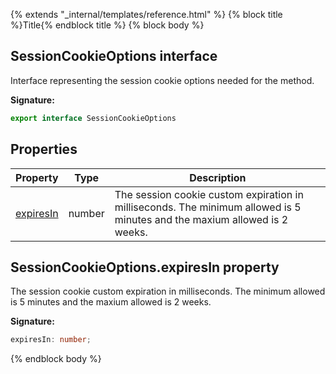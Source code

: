 {% extends "_internal/templates/reference.html" %}
{% block title %}Title{% endblock title %}
{% block body %}

## SessionCookieOptions interface

Interface representing the session cookie options needed for the  method.

<b>Signature:</b>

```typescript
export interface SessionCookieOptions 
```

## Properties

|  Property | Type | Description |
|  --- | --- | --- |
|  [expiresIn](./firebase-admin_auth.sessioncookieoptions.md#sessioncookieoptionsexpiresin_property) | number | The session cookie custom expiration in milliseconds. The minimum allowed is 5 minutes and the maxium allowed is 2 weeks. |

## SessionCookieOptions.expiresIn property

The session cookie custom expiration in milliseconds. The minimum allowed is 5 minutes and the maxium allowed is 2 weeks.

<b>Signature:</b>

```typescript
expiresIn: number;
```
{% endblock body %}
